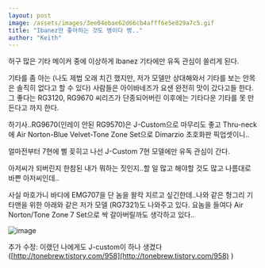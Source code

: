 ```yaml
---
layout: post
image: /assets/images/3ee04ebae62d66cb4afff6e5e829a7c5.gif
title: "Ibanez만 좋아하는 것도 병이다 병.."
author: "Keith"
---
```


허구 많은 기타 메이커 중에 이상하게 Ibanez 기타에만 유독 관심이 쏠리게 된다.

기타를 좀 아는 (나도 제법 오래 치긴 했지만, 저가 모델만 상대해와서 기타를 보는 안목은 솔직히 없다고 할 수 있다) 사람들은 아이바네즈가 요샌 완전히 맛이 갔다고들 한다. 그 좋다는 RG3120, RG9670 씨리즈가 단종되어버린 이후에는 기타다운 기타를 못 만든다고 까지 한다.

하기사..RG9670(인레이 안된 RG9570)은 J-Custom으로 마무리도 좋고 Thru-neck에 Air Norton-Blue Velvet-Tone Zone Set으로 Dimarzio 초호화판 픽업셋이니..

얼마전부터 7현에 삘 꽂히고 나선 J-Custom 7현 모델에만 유독 관심이 간다. 

아저씨가 되버린지 한참된 내가 뭐하는 짓인지..할 일 많고 해야할 것도 많고 나름대로 바쁜 아저씨인데..

사실 마호가니 바디에 EMG707을 단 놈을 왈칵 지르고 싶긴한데..나와 같은 헝그리 기타맨을 위한 아래와 같은 저가 모델 (RG7321)도 나와주고 있다. 요놈을 들여다 Air Norton/Tone Zone 7 Set으로 싹 갈아버릴까도 생각하고 있다..

![image](/assets/images/3ee04ebae62d66cb4afff6e5e829a7c5.gif)


추가 수정: 이랬던 나에게도 J-custom이 하나 생겼다 ([http://tonebrew.tistory.com/958](http://tonebrew.tistory.com/958)
)


